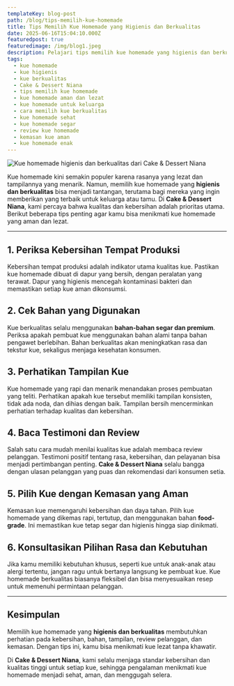 ```yaml
---
templateKey: blog-post
path: /blog/tips-memilih-kue-homemade
title: Tips Memilih Kue Homemade yang Higienis dan Berkualitas
date: 2025-06-16T15:04:10.000Z
featuredpost: true
featuredimage: /img/blog1.jpeg
description: Pelajari tips memilih kue homemade yang higienis dan berkualitas agar aman dan lezat untuk keluarga dan tamu. Informasi lengkap dari Cake & Dessert Niana.
tags:
  - kue homemade
  - kue higienis
  - kue berkualitas
  - Cake & Dessert Niana
  - tips memilih kue homemade
  - kue homemade aman dan lezat
  - kue homemade untuk keluarga
  - cara memilih kue berkualitas
  - kue homemade sehat
  - kue homemade segar
  - review kue homemade
  - kemasan kue aman
  - kue homemade enak
---
```


![Kue homemade higienis dan berkualitas dari Cake & Dessert Niana](/img/blog1.jpeg)

Kue homemade kini semakin populer karena rasanya yang lezat dan tampilannya yang menarik. Namun, memilih kue homemade yang **higienis dan berkualitas** bisa menjadi tantangan, terutama bagi mereka yang ingin memberikan yang terbaik untuk keluarga atau tamu. Di **Cake & Dessert Niana**, kami percaya bahwa kualitas dan kebersihan adalah prioritas utama. Berikut beberapa tips penting agar kamu bisa menikmati kue homemade yang aman dan lezat.

---

## 1. Periksa Kebersihan Tempat Produksi

Kebersihan tempat produksi adalah indikator utama kualitas kue. Pastikan kue homemade dibuat di dapur yang bersih, dengan peralatan yang terawat. Dapur yang higienis mencegah kontaminasi bakteri dan memastikan setiap kue aman dikonsumsi.

## 2. Cek Bahan yang Digunakan

Kue berkualitas selalu menggunakan **bahan-bahan segar dan premium**. Periksa apakah pembuat kue menggunakan bahan alami tanpa bahan pengawet berlebihan. Bahan berkualitas akan meningkatkan rasa dan tekstur kue, sekaligus menjaga kesehatan konsumen.

## 3. Perhatikan Tampilan Kue

Kue homemade yang rapi dan menarik menandakan proses pembuatan yang teliti. Perhatikan apakah kue tersebut memiliki tampilan konsisten, tidak ada noda, dan dihias dengan baik. Tampilan bersih mencerminkan perhatian terhadap kualitas dan kebersihan.

## 4. Baca Testimoni dan Review

Salah satu cara mudah menilai kualitas kue adalah membaca review pelanggan. Testimoni positif tentang rasa, kebersihan, dan pelayanan bisa menjadi pertimbangan penting. **Cake & Dessert Niana** selalu bangga dengan ulasan pelanggan yang puas dan rekomendasi dari konsumen setia.

## 5. Pilih Kue dengan Kemasan yang Aman

Kemasan kue memengaruhi kebersihan dan daya tahan. Pilih kue homemade yang dikemas rapi, tertutup, dan menggunakan bahan **food-grade**. Ini memastikan kue tetap segar dan higienis hingga siap dinikmati.

## 6. Konsultasikan Pilihan Rasa dan Kebutuhan

Jika kamu memiliki kebutuhan khusus, seperti kue untuk anak-anak atau alergi tertentu, jangan ragu untuk bertanya langsung ke pembuat kue. Kue homemade berkualitas biasanya fleksibel dan bisa menyesuaikan resep untuk memenuhi permintaan pelanggan.

---

## Kesimpulan

Memilih kue homemade yang **higienis dan berkualitas** membutuhkan perhatian pada kebersihan, bahan, tampilan, review pelanggan, dan kemasan. Dengan tips ini, kamu bisa menikmati kue lezat tanpa khawatir.

Di **Cake & Dessert Niana**, kami selalu menjaga standar kebersihan dan kualitas tinggi untuk setiap kue, sehingga pengalaman menikmati kue homemade menjadi sehat, aman, dan menggugah selera.
